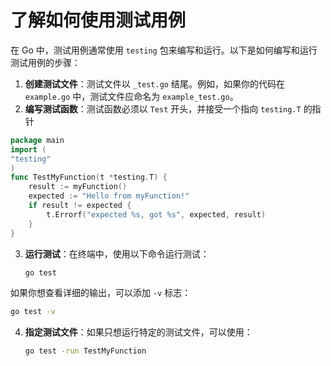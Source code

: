 # 了解如何使用测试用例
在 Go 中，测试用例通常使用 `testing` 包来编写和运行。以下是如何编写和运行测试用例的步骤：
1. **创建测试文件**：测试文件以 `_test.go` 结尾。例如，如果你的代码在 `example.go` 中，测试文件应命名为 `example_test.go`。
2. **编写测试函数**：测试函数必须以 `Test` 开头，并接受一个指向 `testing.T` 的指针
```go
package main
import (
"testing"
)
func TestMyFunction(t *testing.T) {
    result := myFunction()
    expected := "Hello from myFunction!"
    if result != expected {
        t.Errorf("expected %s, got %s", expected, result)
    }
}
   ```
3. **运行测试**：在终端中，使用以下命令运行测试：
   ```bash
   go test
   ```
如果你想查看详细的输出，可以添加 `-v` 标志：
   ```bash
   go test -v
   ```
4. **指定测试文件**：如果只想运行特定的测试文件，可以使用：
   ```bash
   go test -run TestMyFunction
   ```



